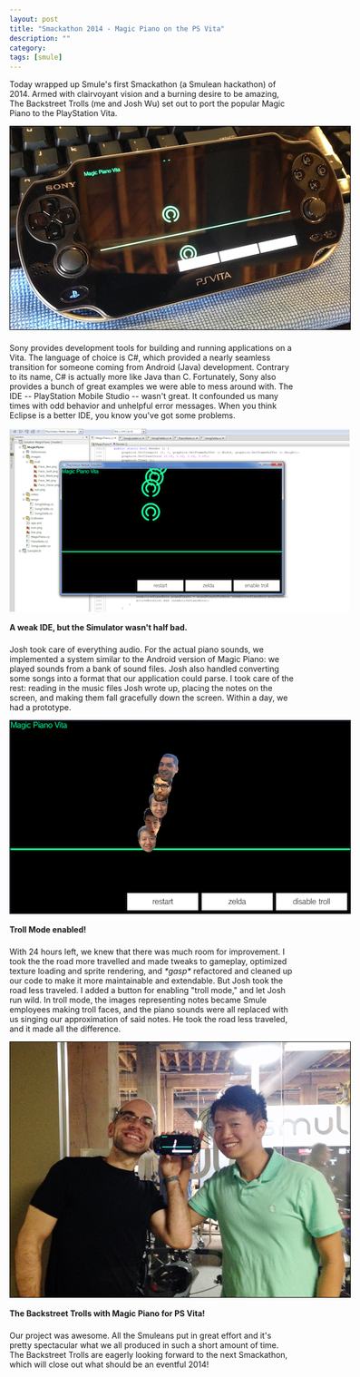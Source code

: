 ```yaml
---
layout: post
title: "Smackathon 2014 - Magic Piano on the PS Vita"
description: ""
category: 
tags: [smule]
---
```


Today wrapped up Smule's first Smackathon (a Smulean hackathon) of 2014. Armed with clairvoyant vision and a burning desire to be amazing, The Backstreet Trolls (me and Josh Wu) set out to port the popular Magic Piano to the PlayStation Vita. 

<div>
	<img class="rounded-corners" style="max-width: 600px; border: 1px solid #000000;" src="/assets/images/posts/2014-04-18/running.jpg"/>
	<p class="caption-text" style="line-height: 1.5em; margin-bottom: 20px;"><strong></strong></p>
</div>

<!--break-->

Sony provides development tools for building and running applications on a Vita. The language of choice is C#, which provided a nearly seamless transition for someone coming from Android (Java) development. Contrary to its name, C# is actually more like Java than C. Fortunately, Sony also provides a bunch of great examples we were able to mess around with. The IDE -- PlayStation Mobile Studio -- wasn't great. It confounded us many times with odd behavior and unhelpful error messages. When you think Eclipse is a better IDE, you know you've got some problems.

<div>
	<img class="rounded-corners" style="max-width: 600px;" src="/assets/images/posts/2014-04-18/ide.png"/>
	<p class="caption-text" style="line-height: 1.5em; margin-bottom: 20px;"><strong>A weak IDE, but the Simulator wasn't half bad.</strong></p>
</div>

Josh took care of everything audio. For the actual piano sounds, we implemented a system similar to the Android version of Magic Piano: we played sounds from a bank of sound files. Josh also handled converting some songs into a format that our application could parse. I took care of the rest: reading in the music files Josh wrote up, placing the notes on the screen, and making them fall gracefully down the screen. Within a day, we had a prototype. 

<div>
	<img class="rounded-corners" style="max-width: 600px; border: 1px solid #000000;" src="/assets/images/posts/2014-04-18/troll-mode.png"/>
	<p class="caption-text" style="line-height: 1.5em; margin-bottom: 20px;"><strong>Troll Mode enabled!</strong></p>
</div>

With 24 hours left, we knew that there was much room for improvement. I took the the road more travelled and made tweaks to gameplay, optimized texture loading and sprite rendering,  and <i>\*gasp\*</i> refactored and cleaned up our code to make it more maintainable and extendable. But Josh took the road less traveled. I added a button for enabling "troll mode," and let Josh run wild. In troll mode, the images representing notes became Smule employees making troll faces, and the piano sounds were all replaced with us singing our approximation of said notes. He took the road less traveled, and it made all the difference.

<div>
	<img class="rounded-corners" style="max-width: 600px; border: 1px solid #000000;" src="/assets/images/posts/2014-04-18/backstreet-trolls.jpg"/>
	<p class="caption-text" style="line-height: 1.5em; margin-bottom: 20px;"><strong>The Backstreet Trolls with Magic Piano for PS Vita!</strong></p>
</div>

Our project was awesome. All the Smuleans put in great effort and it's pretty spectacular what we all produced in such a short amount of time. The Backstreet Trolls are eagerly looking forward to the next Smackathon, which will close out what should be an eventful 2014!